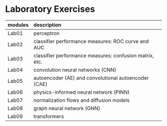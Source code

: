 # Laboratory Exercises
| __modules__   | __description__     |
| :---          | :---        |
| Lab01        | perceptron |
| Lab02         | classifier performance measures: ROC curve and AUC   |
| Lab03         | classifier performance measures: confusion matrix, etc.   |
| Lab04         | convolution neural networks (CNN) |
| Lab05    | autoencoder (AE) and convolutional autoencoder (CAE) |
| Lab06      | physics-informed neural network (PINN) |
| Lab07  | normalization flows and diffusion models |
| Lab08       | graph neural network (GNN) |
| Lab09 | transformers |
